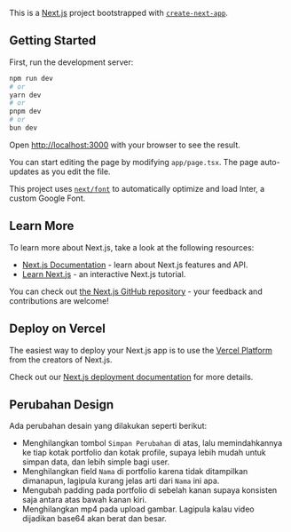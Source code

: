 This is a [Next.js](https://nextjs.org/) project bootstrapped with [`create-next-app`](https://github.com/vercel/next.js/tree/canary/packages/create-next-app).

## Getting Started

First, run the development server:

```bash
npm run dev
# or
yarn dev
# or
pnpm dev
# or
bun dev
```

Open [http://localhost:3000](http://localhost:3000) with your browser to see the result.

You can start editing the page by modifying `app/page.tsx`. The page auto-updates as you edit the file.

This project uses [`next/font`](https://nextjs.org/docs/basic-features/font-optimization) to automatically optimize and load Inter, a custom Google Font.

## Learn More

To learn more about Next.js, take a look at the following resources:

- [Next.js Documentation](https://nextjs.org/docs) - learn about Next.js features and API.
- [Learn Next.js](https://nextjs.org/learn) - an interactive Next.js tutorial.

You can check out [the Next.js GitHub repository](https://github.com/vercel/next.js/) - your feedback and contributions are welcome!

## Deploy on Vercel

The easiest way to deploy your Next.js app is to use the [Vercel Platform](https://vercel.com/new?utm_medium=default-template&filter=next.js&utm_source=create-next-app&utm_campaign=create-next-app-readme) from the creators of Next.js.

Check out our [Next.js deployment documentation](https://nextjs.org/docs/deployment) for more details.

## Perubahan Design

Ada perubahan desain yang dilakukan seperti berikut:

- Menghilangkan tombol `Simpan Perubahan` di atas, lalu memindahkannya ke tiap kotak portfolio dan kotak profile, supaya lebih mudah untuk simpan data, dan lebih simple bagi user.
- Menghilangkan field `Nama` di portfolio karena tidak ditampilkan dimanapun, lagipula kurang jelas arti dari `Nama` ini apa.
- Mengubah padding pada portfolio di sebelah kanan supaya konsisten saja antara atas bawah kanan kiri.
- Menghilangkan mp4 pada upload gambar. Lagipula kalau video dijadikan base64 akan berat dan besar.
